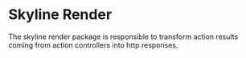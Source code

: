 # Skyline Render
The skyline render package is responsible to transform action results coming from action controllers into http responses.
